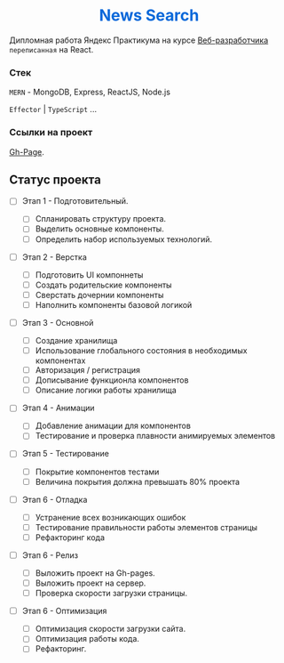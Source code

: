 <h1 align="center" style="color: #0969da";>News Search</h1>

Дипломная работа Яндекс Практикума на курсе [Веб-разработчика](https://practicum.yandex.ru/web/) `переписанная` на React.

### Стек

`MERN` - MongoDB, Express, ReactJS, Node.js

`Effector` | `TypeScript` ...

### Ссылки на проект

[Gh-Page](./).

## Статус проекта

- [ ] Этап 1 - Подготовительный.

  - [ ] Спланировать структуру проекта.
  - [ ] Выделить основные компоненты.
  - [ ] Определить набор используемых технологий.

- [ ] Этап 2 - Верстка

  - [ ] Подготовить UI компоннеты
  - [ ] Создать родительские компоненты
  - [ ] Сверстать дочернии компоненты
  - [ ] Наполнить компоненты базовой логикой

- [ ] Этап 3 - Основной

  - [ ] Создание хранилища
  - [ ] Использование глобального состояния в необходимых компонентах
  - [ ] Авторизация / регистрация
  - [ ] Дописывание функционла компонентов
  - [ ] Описание логики работы хранилища

- [ ] Этап 4 - Анимации

  - [ ] Добавление анимации для компонентов
  - [ ] Тестирование и проверка плавности анимируемых элементов

- [ ] Этап 5 - Тестирование

  - [ ] Покрытие компонентов тестами
  - [ ] Величина покрытия должна превышать 80% проекта

- [ ] Этап 6 - Отладка

  - [ ] Устранение всех возникающих ошибок
  - [ ] Тестирование правильности работы элементов страницы
  - [ ] Рефакторинг кода

- [ ] Этап 6 - Релиз

  - [ ] Выложить проект на Gh-pages.
  - [ ] Выложить проект на сервер.
  - [ ] Проверка скорости загрузки страницы.

- [ ] Этап 6 - Оптимизация
  - [ ] Оптимизация скорости загрузки сайта.
  - [ ] Оптимизация работы кода.
  - [ ] Рефакторинг.
